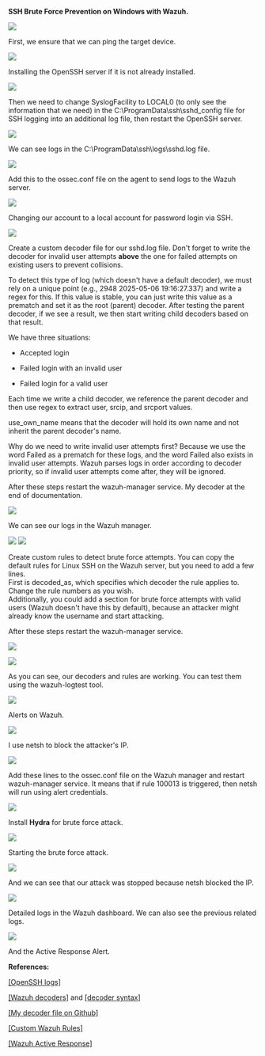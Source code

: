 **SSH Brute Force Prevention on Windows with Wazuh.**

![](./media/image1.jpg)

First, we ensure that we can ping the target device.

![](./media/image2.jpg)

Installing the OpenSSH server if it is not already installed.

![](./media/image3.jpg)

Then we need to change SyslogFacility to LOCAL0 (to only see the
information that we need) in the C:\\ProgramData\\ssh\\sshd_config file
for SSH logging into an additional log file, then restart the OpenSSH
server.

![](./media/image4.jpg)

We can see logs in the C:\\ProgramData\\ssh\\logs\\sshd.log file.

![](./media/image5.jpg)

Add this to the ossec.conf file on the agent to send logs to the Wazuh
server.

![](./media/image6.jpg)

Changing our account to a local account for password login via SSH.

![](./media/image7.jpg)

Create a custom decoder file for our sshd.log file. Don't forget to
write the decoder for invalid user attempts **above** the one for failed
attempts on existing users to prevent collisions.

To detect this type of log (which doesn\'t have a default decoder), we
must rely on a unique point (e.g., 2948 2025-05-06 19:16:27.337) and
write a regex for this. If this value is stable, you can just write this
value as a prematch and set it as the root (parent) decoder. After
testing the parent decoder, if we see a result, we then start writing
child decoders based on that result.

We have three situations:

- Accepted login

- Failed login with an invalid user

- Failed login for a valid user

Each time we write a child decoder, we reference the parent decoder and
then use regex to extract user, srcip, and srcport values.

use_own_name means that the decoder will hold its own name and not
inherit the parent decoder's name.

Why do we need to write invalid user attempts first? Because we use the
word Failed as a prematch for these logs, and the word Failed also
exists in invalid user attempts. Wazuh parses logs in order according to
decoder priority, so if invalid user attempts come after, they will be
ignored.

After these steps restart the wazuh-manager service. My decoder at the
end of documentation.

![](./media/image8.jpg)

We can see our logs in the Wazuh manager.

![](./media/image9.jpg)
![](./media/image10.jpg)

Create custom rules to detect brute force attempts. You can copy the
default rules for Linux SSH on the Wazuh server, but you need to add a
few lines.\
First is decoded_as, which specifies which decoder the rule applies to.
Change the rule numbers as you wish.\
Additionally, you could add a section for brute force attempts with
valid users (Wazuh doesn't have this by default), because an attacker
might already know the username and start attacking.

After these steps restart the wazuh-manager service.

![](./media/image13.jpg)

![](./media/image14.jpg)

As you can see, our decoders and rules are working. You can test them
using the wazuh-logtest tool.

![](./media/image15.jpg)

Alerts on Wazuh.

![](./media/image16.jpg)

I use netsh to block the attacker's IP.

![](./media/image17.jpg)

Add these lines to the ossec.conf file on the Wazuh manager and restart wazuh-manager service. It means
that if rule 100013 is triggered, then netsh will run using alert
credentials.

![](./media/image18.jpg)

Install **Hydra** for brute force attack.

![](./media/image19.jpg)

Starting the brute force attack.

![](./media/image20.jpg)

And we can see that our attack was stopped because netsh blocked the IP.

![](./media/image21.jpg)

Detailed logs in the Wazuh dashboard. We can also see the previous
related logs.

![](./media/image22.jpg)

And the Active Response Alert.

**References:**

[[OpenSSH
logs]](https://superuser.com/questions/1635361/starting-openssh-server-in-windows-with-debug-messages-enabled-d)

[[Wazuh
decoders]](https://documentation.wazuh.com/current/user-manual/ruleset/decoders/index.html)
and [[decoder
syntax]](https://documentation.wazuh.com/current/user-manual/ruleset/ruleset-xml-syntax/decoders.html)

[[My decoder file on
Github]](https://github.com/ElshanGambarov/Wazuh_OpenSSH_decoder/blob/main/decoder-for-openssh.xml)

[[Custom Wazuh
Rules]](https://documentation.wazuh.com/current/user-manual/ruleset/rules/custom.html)

[[Wazuh Active
Response]](https://documentation.wazuh.com/current/user-manual/capabilities/active-response/index.html)
